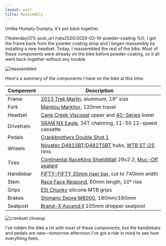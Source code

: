 ```yaml
---
layout: post
title: Reassembly
---
```


<p class="lead" markdown="1">
  Unlike Humpty Dumpty, it's put back together.
</p>

[Yesterday]({% post_url /rats2020/2020-02-14-powder-coating %}), I got the frame back from the powder coating shop and I began reassembly by installing a new headset. Today, I reassembled the rest of the bike. Most of these components were already on the bike before powder-coating, so it all went back together without any trouble.

![reassembled](/rats2020/resources/reassembled.jpg "reassembled")

Here's a summary of the components I have on the bike at this time:

| Component | Description |
|---|---|
| Frame | [2013 Trek Marlin](https://archive.trekbikes.com/us/en/2013/Trek/marlin), aluminum, 19" size |
| Fork | [Manitou Markhor](https://manitoumtb.com/product/markhor/), 120mm travel |
| Headset | [Cane Creek Viscoset](https://www.canecreek.com/product/viscoset/) upper and [40-Series](https://www.canecreek.com/product/forty/) lower |
| Drivetrain | [SRAM NX Eagle](https://www.sram.com/en/sram/models/gs-nx-1-a1), 34T chainring, 11-50 12-speed cassette |
| Pedals | [Crankbrothers Double Shot 1](https://www.crankbrothers.com/products/double-shot-1) |
| Wheels | [Novatec D481SBT](http://www.novatecusa.net/product/d481sbt/)/[D482TSBT](http://www.novatecusa.net/product/d482tsbt-11s/) hubs, [WTB ST i25](https://www.wtb.com/products/st?variant=296890973) rims |
| Tires | [Continental RaceKing ShieldWall](https://www.continental-tires.com/bicycle/tires/mountainbike-tires/race-king-shieldwall-system) 29x2.2, [Muc-Off sealant](https://muc-off.com/collections/prepare-inflate-maintain-tubeless/products/no-puncture-hassle-tubeless-sealant?variant=7779683860508) |
| Handlebar | [FIFTY-FIFTY 35mm riser bar](http://www.fiftycycles.com/products-2/handlebars/rise_bar), cut to 740mm width |
| Stem | [Race Face Respond](https://www.raceface.com/products/details/respond-stems), 60mm length, 10&deg; rise |
| Grips | [ESI Chunky](https://esigrips.com/mtb-grips/chunky-grips) silicone MTB grips |
| Brakes | [Shimano Deore M6000](https://bike.shimano.com/en-US/product/component/deore-m6000/BR-M6000.html), 180mm/160mm |
| Seatpost | [Brand-X Ascend II](https://www.chainreactioncycles.com/us/en/brand-x-ascend-ii-105-125-150mm-dropper-seatpost/rp-prod159176) 105mm dropper seatpost |

![crankset closeup](/rats2020/resources/crankset-closeup.jpg "crankset closeup")

I've ridden the bike a lot with most of these components, but the handlebars and pedals are new—tomorrow afternoon I've got a ride in mind to see how everything feels.
